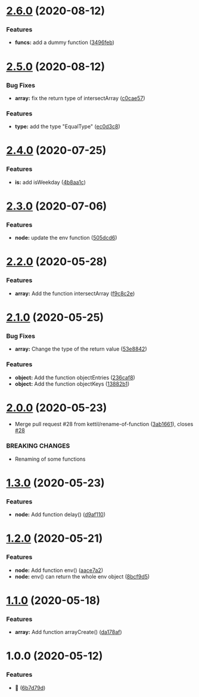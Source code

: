 # [2.6.0](https://github.com/kettil/tool-lib/compare/2.5.0...2.6.0) (2020-08-12)


### Features

* **funcs:** add a dummy function ([3496feb](https://github.com/kettil/tool-lib/commit/3496feb739ab0a73d4b5f8b872a464bb4df84af7))

# [2.5.0](https://github.com/kettil/tool-lib/compare/2.4.0...2.5.0) (2020-08-12)


### Bug Fixes

* **array:** fix the return type of intersectArray ([c0cae57](https://github.com/kettil/tool-lib/commit/c0cae572dce103ac1a913b05ca4afed79b4379d9))


### Features

* **type:** add the type "EqualType" ([ec0d3c8](https://github.com/kettil/tool-lib/commit/ec0d3c85210c4c528ef52b4084f9e2d0962f9285))

# [2.4.0](https://github.com/kettil/tool-lib/compare/2.3.0...2.4.0) (2020-07-25)


### Features

* **is:** add isWeekday ([4b8aa1c](https://github.com/kettil/tool-lib/commit/4b8aa1c8aa2b0a8f6b4b92d440ebd04777657a9f))

# [2.3.0](https://github.com/kettil/tool-lib/compare/2.2.0...2.3.0) (2020-07-06)


### Features

* **node:** update the env function ([505dcd6](https://github.com/kettil/tool-lib/commit/505dcd600c961e66f0265205945493745fe2932b))

# [2.2.0](https://github.com/kettil/tool-lib/compare/2.1.0...2.2.0) (2020-05-28)


### Features

* **array:** Add the function intersectArray ([f9c8c2e](https://github.com/kettil/tool-lib/commit/f9c8c2ec8c8c5aa0e9b2a5459d9587725360c6e9))

# [2.1.0](https://github.com/kettil/tool-lib/compare/2.0.0...2.1.0) (2020-05-25)


### Bug Fixes

* **array:** Change the type of the return value ([53e8842](https://github.com/kettil/tool-lib/commit/53e8842e8607bc6e5c378ce024e3a831f76f7db0))


### Features

* **object:** Add the function objectEntries ([236caf8](https://github.com/kettil/tool-lib/commit/236caf885336898f924a70c176539c06e20ee376))
* **object:** Add the function objectKeys ([13882b1](https://github.com/kettil/tool-lib/commit/13882b1d95014f4e37c0eb2a666811020dcc3b04))

# [2.0.0](https://github.com/kettil/tool-lib/compare/1.3.0...2.0.0) (2020-05-23)


* Merge pull request #28 from kettil/rename-of-function ([3ab1661](https://github.com/kettil/tool-lib/commit/3ab1661bae610a9a7c2ae743d7f9dcf824c39a2b)), closes [#28](https://github.com/kettil/tool-lib/issues/28)


### BREAKING CHANGES

* Renaming of some functions

# [1.3.0](https://github.com/kettil/tool-lib/compare/1.2.0...1.3.0) (2020-05-23)


### Features

* **node:** Add function delay() ([d9af110](https://github.com/kettil/tool-lib/commit/d9af110a289c11fe67a0e93db66ae92c1255a534))

# [1.2.0](https://github.com/kettil/tool-lib/compare/1.1.0...1.2.0) (2020-05-21)


### Features

* **node:** Add function env() ([aace7a2](https://github.com/kettil/tool-lib/commit/aace7a2b3a84ee869abc21b808e6096def191eba))
* **node:** env() can return the whole env object ([8bcf9d5](https://github.com/kettil/tool-lib/commit/8bcf9d5a72cba2b729f4c5491cffe925e669e6ba))

# [1.1.0](https://github.com/kettil/tool-lib/compare/1.0.0...1.1.0) (2020-05-18)


### Features

* **array:** Add function arrayCreate() ([da178af](https://github.com/kettil/tool-lib/commit/da178af4c08effabe7fa51c22a94714094421141))

# 1.0.0 (2020-05-12)


### Features

* 🐣 ([6b7d79d](https://github.com/kettil/tool-lib/commit/6b7d79da356cc9f9c9bbb99b218a513057d856f9))
